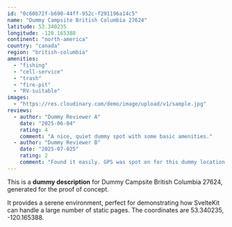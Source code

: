 ```yaml
---
id: "0c60b72f-b690-44ff-952c-f291196a14c5"
name: "Dummy Campsite British Columbia 27624"
latitude: 53.340235
longitude: -120.165388
continent: "north-america"
country: "canada"
region: "british-columbia"
amenities:
  - "fishing"
  - "cell-service"
  - "trash"
  - "fire-pit"
  - "RV-suitable"
images:
  - "https://res.cloudinary.com/demo/image/upload/v1/sample.jpg"
reviews:
  - author: "Dummy Reviewer A"
    date: "2025-06-04"
    rating: 4
    comment: "A nice, quiet dummy spot with some basic amenities."
  - author: "Dummy Reviewer B"
    date: "2025-07-025"
    rating: 2
    comment: "Found it easily. GPS was spot on for this dummy location."
---
```


This is a **dummy description** for Dummy Campsite British Columbia 27624, generated for the proof of concept.

It provides a serene environment, perfect for demonstrating how SvelteKit can handle a large number of static pages. The coordinates are 53.340235, -120.165388.
